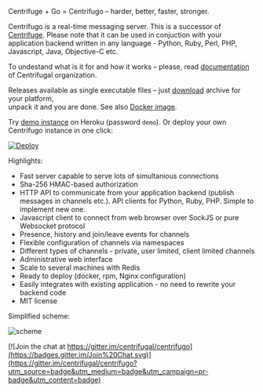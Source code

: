 Centrifuge + Go = Centrifugo – harder, better, faster, stronger.

Centrifugo is a real-time messaging server. This is a successor of 
[Centrifuge](https://github.com/centrifugal/centrifuge). Please note that it can be used in conjuction with your application backend written in any language - Python, Ruby, Perl, PHP, Javascript, Java, Objective-C etc.

To undestand what is it for and how it works – please, read 
[documentation](http://fzambia.gitbooks.io/centrifugal/content/) of 
Centrifugal organization.

Releases available as single executable files – just 
[download](https://github.com/centrifugal/centrifugo/releases) archive for your platform,  
unpack it and you are done. See also [Docker image](https://registry.hub.docker.com/u/fzambia/centrifugo/).

Try [demo instance](https://centrifugo.herokuapp.com/) on Heroku (password `demo`). Or deploy your own Centrifugo instance in one click:

[![Deploy](https://www.herokucdn.com/deploy/button.png)](https://heroku.com/deploy?template=https://github.com/centrifugal/centrifugo)

Highlights:
* Fast server capable to serve lots of simultanious connections
* Sha-256 HMAC-based authorization
* HTTP API to communicate from your application backend (publish messages in channels etc.). API clients for Python, Ruby, PHP. Simple to implement new one.
* Javascript client to connect from web browser over SockJS or pure Websocket protocol
* Presence, history and join/leave events for channels
* Flexible configuration of channels via namespaces
* Different types of channels - private, user limited, client limited channels
* Administrative web interface
* Scale to several machines with Redis
* Ready to deploy (docker, rpm, Nginx configuration)
* Easily integrates with existing application - no need to rewrite your backend code
* MIT license

Simplified scheme:

![scheme](https://raw.githubusercontent.com/centrifugal/documentation/master/assets/images/scheme.png)


[![Join the chat at https://gitter.im/centrifugal/centrifugo](https://badges.gitter.im/Join%20Chat.svg)](https://gitter.im/centrifugal/centrifugo?utm_source=badge&utm_medium=badge&utm_campaign=pr-badge&utm_content=badge)
